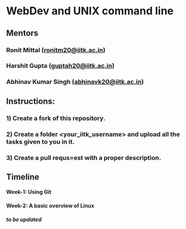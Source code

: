 # WebDev and UNIX command line

## Mentors

### Ronit Mittal (ronitm20@iitk.ac.in)
### Harshit Gupta (guptah20@iitk.ac.in)
### Abhinav Kumar Singh (abhinavk20@iitk.ac.in)

## Instructions:
### 1) Create a fork of this repository.
### 2) Create a folder <your_iitk_username> and upload all the tasks given to you in it.
### 3) Create a pull requs=est with a proper description.

## Timeline

#### Week-1: Using Git
#### Week-2: A basic overview of Linux
#### *to be updated*